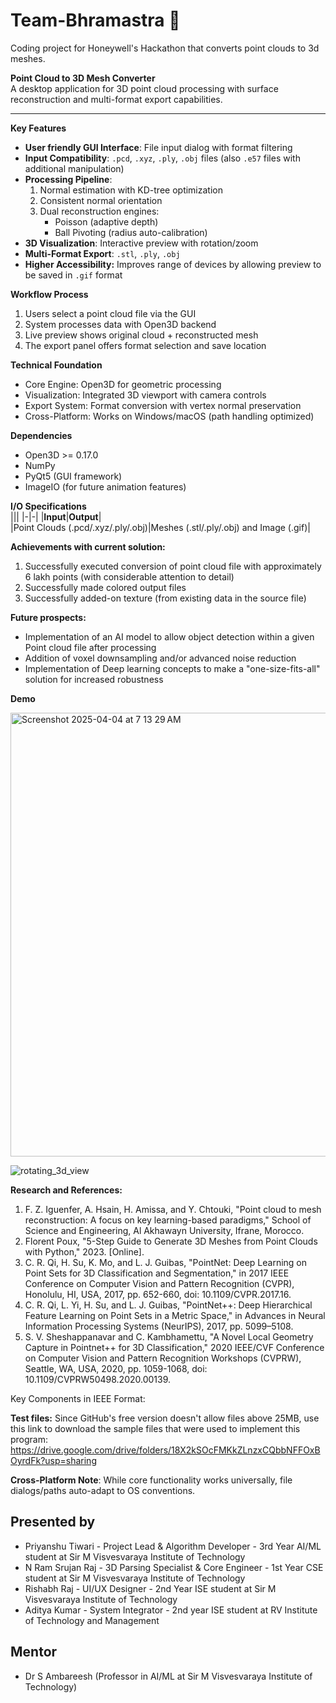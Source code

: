 # Team-Bhramastra 🚀
Coding project for Honeywell's Hackathon that converts point clouds to 3d meshes.


**Point Cloud to 3D Mesh Converter**  
A desktop application for 3D point cloud processing with surface reconstruction and multi-format export capabilities.  

---

**Key Features**  
- **User friendly GUI Interface**: File input dialog with format filtering  
- **Input Compatibility**: `.pcd`, `.xyz`, `.ply`, `.obj` files (also  `.e57` files with additional manipulation)
- **Processing Pipeline**:  
  1. Normal estimation with KD-tree optimization  
  2. Consistent normal orientation  
  3. Dual reconstruction engines:  
     - Poisson (adaptive depth)  
     - Ball Pivoting (radius auto-calibration)  
- **3D Visualization**: Interactive preview with rotation/zoom  
- **Multi-Format Export**: `.stl`, `.ply`, `.obj`
- **Higher Accessibility:** Improves range of devices by allowing preview to be saved in `.gif` format

**Workflow Process**  
1. Users select a point cloud file via the GUI  
2. System processes data with Open3D backend  
3. Live preview shows original cloud + reconstructed mesh  
4. The export panel offers format selection and save location 

**Technical Foundation**  
- Core Engine: Open3D for geometric processing  
- Visualization: Integrated 3D viewport with camera controls  
- Export System: Format conversion with vertex normal preservation  
- Cross-Platform: Works on Windows/macOS (path handling optimized)  

**Dependencies**  
- Open3D >= 0.17.0  
- NumPy  
- PyQt5 (GUI framework)  
- ImageIO (for future animation features)  

**I/O Specifications**  
|||
|-|-|
|**Input**|**Output**|  
|Point Clouds (.pcd/.xyz/.ply/.obj)|Meshes (.stl/.ply/.obj) and Image (.gif)|  

**Achievements with current solution:**  
1. Successfully executed conversion of point cloud file with approximately 6 lakh points (with considerable attention to detail)
2. Successfully made colored output files
3. Successfully added-on texture (from existing data in the source file)

**Future prospects:**  
- Implementation of an AI model to allow object detection within a given Point cloud file after processing
- Addition of voxel downsampling and/or advanced noise reduction 
- Implementation of Deep learning concepts to make a "one-size-fits-all" solution for increased robustness

**Demo** 

<img width="710" alt="Screenshot 2025-04-04 at 7 13 29 AM" src="https://github.com/user-attachments/assets/ec15775a-d14b-4510-a129-4849432fca6a" />

![rotating_3d_view](https://github.com/user-attachments/assets/0c65f7aa-8669-4e17-b437-c205b32bac88)



**Research and References:**
1. F. Z. Iguenfer, A. Hsain, H. Amissa, and Y. Chtouki, "Point cloud to mesh reconstruction: A focus on key learning-based paradigms," School of Science and Engineering, Al Akhawayn University, Ifrane, Morocco.
2.  Florent Poux, "5-Step Guide to Generate 3D Meshes from Point Clouds with Python," 2023. [Online].
3.  C. R. Qi, H. Su, K. Mo, and L. J. Guibas, "PointNet: Deep Learning on Point Sets for 3D Classification and Segmentation," in 2017 IEEE Conference on Computer Vision and Pattern Recognition (CVPR), Honolulu, HI, USA, 2017, pp. 652-660, doi: 10.1109/CVPR.2017.16.
4.  C. R. Qi, L. Yi, H. Su, and L. J. Guibas, "PointNet++: Deep Hierarchical Feature Learning on Point Sets in a Metric Space," in Advances in Neural Information Processing Systems (NeurIPS), 2017, pp. 5099–5108.
5.  S. V. Sheshappanavar and C. Kambhamettu, "A Novel Local Geometry Capture in Pointnet++ for 3D Classification," 2020 IEEE/CVF Conference on Computer Vision and Pattern Recognition Workshops (CVPRW), Seattle, WA, USA, 2020, pp. 1059-1068, doi: 10.1109/CVPRW50498.2020.00139.



Key Components in IEEE Format:

**Test files:**
Since GitHub's free version doesn't allow files above 25MB, use this link to download the sample files that were used to implement this program: https://drive.google.com/drive/folders/18X2kSOcFMKkZLnzxCQbbNFFOxBOyrdFk?usp=sharing

**Cross-Platform Note**: While core functionality works universally, file dialogs/paths auto-adapt to OS conventions.

## Presented by

- Priyanshu Tiwari - Project Lead & Algorithm Developer - 3rd Year AI/ML student at Sir M Visvesvaraya Institute of Technology
- N Ram Srujan Raj - 3D Parsing Specialist & Core Engineer - 1st Year CSE student at Sir M Visvesvaraya Institute of Technology
- Rishabh Raj - UI/UX Designer - 2nd Year ISE student at Sir M Visvesvaraya Institute of Technology
- Aditya Kumar - System Integrator - 2nd year ISE student at RV Institute of Technology and Management 

## Mentor
- Dr S Ambareesh (Professor in AI/ML at Sir M Visvesvaraya Institute of Technology)
